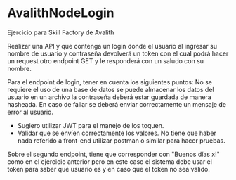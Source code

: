 # AvalithNodeLogin
Ejercicio para Skill Factory de Avalith

Realizar una API y que contenga un login donde el usuario al ingresar su nombre de usuario y contraseña devolverá un token con el cual podrá hacer un request otro endpoint GET y le responderá con un saludo con su nombre.

Para el endpoint de login, tener en cuenta los siguientes puntos:
No se requiere el uso de una base de datos se puede almacenar los datos del usuario en un archivo la contraseña deberá estar guardada de manera hasheada.
En caso de fallar se deberá enviar correctamente un mensaje de error al usuario.

- Sugiero utilizar JWT para el manejo de los toquen.
- Validar que se envíen correctamente los valores.
  No tiene que haber nada referido a front-end utilizar postman o similar para hacer pruebas.

Sobre el segundo endpoint, tiene que corresponder con "Buenos días x!" como en el ejercicio anterior pero en este caso el sistema debe usar el token para saber qué usuario es y en caso que el token no sea válido.
